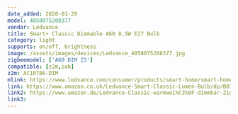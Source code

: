 ```yaml
---
date_added: 2020-01-29
model: 4058075208377
vendor: Ledvance
title: Smart+ Classic Dimmable A60 8.5W E27 Bulb
category: light
supports: on/off, brightness
image: /assets/images/devices/Ledvance_4058075208377.jpg
zigbeemodel: ['A60 DIM Z3']
compatible: [z2m,iob]
z2m: AC10786-DIM
mlink: https://www.ledvance.com/consumer/products/smart-home/smart-home-products-with-zigbee-technology/smart-home-lamps/classic-lamps-with-zigbee-technology/smart-classic-dimmable/index.jsp
link: https://www.amazon.co.uk/Ledvance-Smart-Classic-Lumen-Bulb/dp/B07MSL2XJK
link2: https://www.amazon.de/Ledvance-Classic-warmwei%C3%9F-dimmbar-ZigBee-Dimmable/dp/B07MSL2XJK
link3: 
---
```

